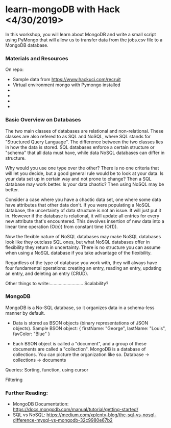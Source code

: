 # learn-mongoDB with Hack <4/30/2019>
In this workshop, you will learn about MongoDB and write a small script using PyMongo that will allow us to transfer data from the jobs.csv file to a MongoDB database.

### Materials and Resources
On repo:
- Sample data from https://www.hackuci.com/recruit
- Virtual environment mongo with Pymongo installed 
- 
-
-
-

### Basic Overview on Databases
The two main classes of databases are relational and non-relational. These classes are also refered to as SQL and NoSQL, where SQL stands for "Structured Query Language". The difference between the two classes lies in how the data is stored. SQL databases enforce a certain structure or "schema" that all data must have, while data NoSQL databases can differ in structure. 

Why would you use one type over the other? There is no one criteria that will let you decide, but a good general rule would be to look at your data. Is your data set up in certain way and not prone to change? Then a SQL database may work better. Is your data chaotic? Then using NoSQL may be better. 

Consider a case where you have a chaotic data set, one where some data have attributes that other data don't. If you were populating a NoSQL database, the uncertainty of data structure is not an issue. It will just put it in. However if the database is relational, it will update all entries for every new attribute that's encountered. This devolves insertion of new data into a linear time operation (O(n)) from constant time (O(1)).

Now the flexible nature of NoSQL databases may make NoSQL databases look like they outclass SQL ones, but what NoSQL databases offer in flexibility they return in uncertainty. There is no structure you can assume when using a NoSQL database if you take advantage of the flexibility.  

Regardless of the type of database you work with, they will always have four fundamental operations: creating an entry, reading an entry, updating an entry, and deleting an entry (CRUD).

Other things to write:..........................
Scalability?

### MongoDB
MongoDB is a No-SQL database, so it organizes data in a schema-less manner by default. 
- Data is stored as BSON objects (binary representations of JSON objects). 
    Sample BSON object:
    {
        firstName: "George",
        lastName: "Louis",
        favColor: "Blue"
    }

- Each BSON object is called a "document", and a group of these documents are called a "collection". MongoDB is a database of collections. You can picture the organization like so.
    Database -> collections -> documents

Queries:
Sorting, function, using cursor

Filtering

### Further Reading:
- MongoDB Documentation: https://docs.mongodb.com/manual/tutorial/getting-started/
- SQL vs NoSQL: https://medium.com/xplenty-blog/the-sql-vs-nosql-difference-mysql-vs-mongodb-32c9980e67b2